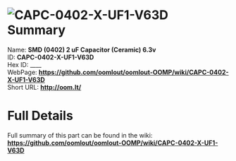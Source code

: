 
![CAPC-0402-X-UF1-V63D](https://github.com/oomlout/oomlout-OOMP/blob/master/parts/CAPC-0402-X-UF1-V63D/CAPC-0402-X-UF1-V63D_420.jpg)   
Summary
=================
  
Name: __SMD (0402) 2 uF Capacitor (Ceramic) 6.3v__    
ID: __CAPC-0402-X-UF1-V63D__   
Hex ID: ____   
WebPage: __https://github.com/oomlout/oomlout-OOMP/wiki/CAPC-0402-X-UF1-V63D__   
Short URL: __http://oom.lt/__   

Full Details
==========================
Full summary of this part can be found in the wiki:   
__https://github.com/oomlout/oomlout-OOMP/wiki/CAPC-0402-X-UF1-V63D__    

